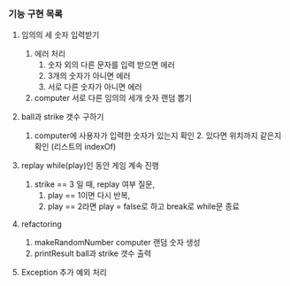 ### 기능 구현 목록
1. 임의의 세 숫자 입력받기
   1. 에러 처리
      1. 숫자 외의 다른 문자를 입력 받으면 에러
      2. 3개의 숫자가 아니면 에러
      3. 서로 다른 숫자가 아니면 에러
   2. computer 서로 다른 임의의 세개 숫자 랜덤 뽑기
2. ball과 strike 갯수 구하기
   1. computer에 사용자가 입력한 숫자가 있는지 확인
      2. 있다면 위치까지 같은지 확인 (리스트의 indexOf)
   
3. replay
   while(play)인 동안 게임 계속 진행
   1. strike == 3 일 때,
      replay 여부 질문, 
      1. play == 1이면 
         다시 반복,
      2. play == 2라면 
         play = false로 하고 break로 while문 종료

4. refactoring
   1. makeRandomNumber
      computer 랜덤 숫자 생성
   2. printResult
      ball과 strike 갯수 출력

5. Exception
   추가 예외 처리
   